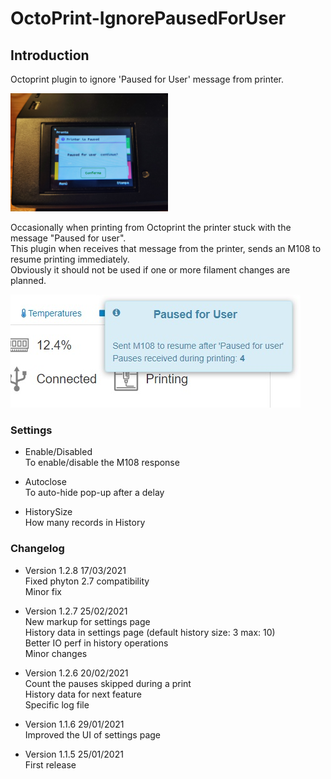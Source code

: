 # OctoPrint-IgnorePausedForUser

## Introduction

Octoprint plugin to ignore 'Paused for User' message from printer.  

<img src="imgs/pausedForUser.jpg" alt="Pause message" width="50%" />

Occasionally when printing from Octoprint the printer stuck with the message "Paused for user".  
This plugin when receives that message from the printer, sends an M108 to resume printing immediately.  
Obviously it should not be used if one or more filament changes are planned.  

![screenshot](imgs/screenshot.jpg)  

### Settings

* Enable/Disabled  
To enable/disable the M108 response  

* Autoclose  
To auto-hide pop-up after a delay  

* HistorySize  
How many records in History

### Changelog

* Version 1.2.8 17/03/2021  
Fixed phyton 2.7 compatibility  
Minor fix  

* Version 1.2.7 25/02/2021  
New markup for settings page  
History data in settings page (default history size: 3 max: 10)  
Better IO perf in history operations  
Minor changes  

* Version 1.2.6 20/02/2021  
Count the pauses skipped during a print  
History data for next feature  
Specific log file  

* Version 1.1.6 29/01/2021  
Improved the UI of settings page

* Version 1.1.5 25/01/2021  
First release
